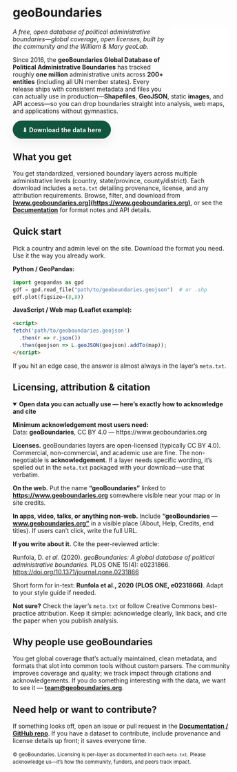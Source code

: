 # geoBoundaries

<img src="images/globe.svg" alt="geoBoundaries globe" width="140" align="right">

_A free, open database of political administrative boundaries—global coverage, open licenses, built by the community and the William & Mary geoLab._

Since 2016, the **geoBoundaries Global Database of Political Administrative Boundaries** has tracked roughly **one million** administrative units across **200+ entities** (including all UN member states). Every release ships with consistent metadata and files you can actually use in production—**Shapefiles**, **GeoJSON**, static **images**, and API access—so you can drop boundaries straight into analysis, web maps, and applications without gymnastics.

<a href="YOUR_DOWNLOAD_URL" target="_blank" rel="noopener"
   style="display:inline-block;background:#115740;color:#fff;text-decoration:none;
          padding:.9em 1.6em;border-radius:9999px;font-weight:700;letter-spacing:.02em;
          box-shadow:0 8px 24px rgba(0,0,0,.08);transition:transform .05s ease-out">
  ⬇︎ Download the data here
</a>

## What you get

You get standardized, versioned boundary layers across multiple administrative levels (country, state/province, county/district). Each download includes a `meta.txt` detailing provenance, license, and any attribution requirements. Browse, filter, and download from **[www.geoboundaries.org](https://www.geoboundaries.org)**, or see the **[Documentation](https://github.com/wmgeolab/geoBoundaries)** for format notes and API details.

## Quick start

Pick a country and admin level on the site. Download the format you need. Use it the way you already work.

**Python / GeoPandas:**
~~~python
import geopandas as gpd
gdf = gpd.read_file("path/to/geoboundaries.geojson")  # or .shp
gdf.plot(figsize=(8,8))
~~~

**JavaScript / Web map (Leaflet example):**
~~~html
<script>
fetch('path/to/geoboundaries.geojson')
  .then(r => r.json())
  .then(geojson => L.geoJSON(geojson).addTo(map));
</script>
~~~

If you hit an edge case, the answer is almost always in the layer’s `meta.txt`.

## Licensing, attribution & citation

<details open>
  <summary><strong>Open data you can actually use — here’s exactly how to acknowledge and cite</strong></summary>

<p class="tip"><strong>Minimum acknowledgement most users need:</strong><br>
Data: <strong>geoBoundaries</strong>, CC BY 4.0 — https://www.geoboundaries.org
</p>

**Licenses.** geoBoundaries layers are open-licensed (typically CC BY 4.0). Commercial, non-commercial, and academic use are fine. The non-negotiable is **acknowledgement**. If a layer needs specific wording, it’s spelled out in the `meta.txt` packaged with your download—use that verbatim.

**On the web.** Put the name **“geoBoundaries”** linked to **https://www.geoboundaries.org** somewhere visible near your map or in site credits.

**In apps, video, talks, or anything non-web.** Include **“geoBoundaries — www.geoboundaries.org”** in a visible place (About, Help, Credits, end titles). If users can’t click, write the full URL.

**If you write about it.** Cite the peer-reviewed article:

Runfola, D. <em>et al.</em> (2020). <em>geoBoundaries: A global database of political administrative boundaries.</em> PLOS ONE 15(4): e0231866. https://doi.org/10.1371/journal.pone.0231866

Short form for in-text: **Runfola et al., 2020 (PLOS ONE, e0231866)**. Adapt to your style guide if needed.

**Not sure?** Check the layer’s `meta.txt` or follow Creative Commons best-practice attribution. Keep it simple: acknowledge clearly, link back, and cite the paper when you publish analysis.
</details>

## Why people use geoBoundaries

You get global coverage that’s actually maintained, clean metadata, and formats that slot into common tools without custom parsers. The community improves coverage and quality; we track impact through citations and acknowledgements. If you do something interesting with the data, we want to see it — **team@geoboundaries.org**.

## Need help or want to contribute?

If something looks off, open an issue or pull request in the **[Documentation / GitHub repo](https://github.com/wmgeolab/geoBoundaries)**. If you have a dataset to contribute, include provenance and license details up front; it saves everyone time.

<small>© geoBoundaries. Licensing is per-layer as documented in each `meta.txt`. Please acknowledge us—it’s how the community, funders, and peers track impact.</small>
